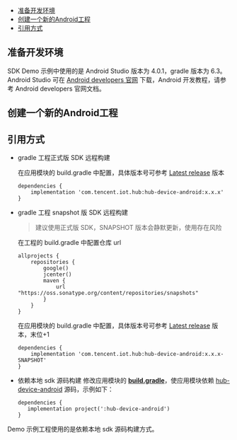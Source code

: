  * [准备开发环境](#准备开发环境)
 * [创建一个新的Android工程](#创建一个新的Android工程)
 * [引用方式](#引用方式)

## 准备开发环境
SDK Demo 示例中使用的是 Android Studio 版本为 4.0.1，gradle 版本为 6.3。
Android Studio 可在 [Android developers 官网](https://developer.android.com/studio) 下载，Android 开发教程，请参考 Android developers 官网文档。

## 创建一个新的Android工程

## 引用方式
 -  gradle 工程正式版 SDK 远程构建

    在应用模块的 build.gradle 中配置，具体版本号可参考 [Latest release](https://github.com/tencentyun/iot-device-java/releases) 版本 
    ``` gr
    dependencies {
        implementation 'com.tencent.iot.hub:hub-device-android:x.x.x'
    }
    ```
 -  gradle 工程 snapshot 版 SDK 远程构建

    > 建议使用正式版 SDK，SNAPSHOT 版本会静默更新，使用存在风险

    在工程的 build.gradle 中配置仓库 url
    ``` gr
    allprojects {
        repositories {
            google()
            jcenter()
            maven {
                url "https://oss.sonatype.org/content/repositories/snapshots"
            }
        }
    }
    ```
    在应用模块的 build.gradle 中配置，具体版本号可参考 [Latest release](https://github.com/tencentyun/iot-device-java/releases) 版本，末位+1
    ``` gr
    dependencies {
        implementation 'com.tencent.iot.hub:hub-device-android:x.x.x-SNAPSHOT'
    }
    ```
 -  依赖本地 sdk 源码构建
    修改应用模块的 **[build.gradle](../../../hub-android-demo/build.gradle)**，使应用模块依赖 [hub-device-android](../..) 源码，示例如下：
    
     ```gr
    dependencies {
        implementation project(':hub-device-android')
    }
     ```


Demo 示例工程使用的是依赖本地 sdk 源码构建方式。
